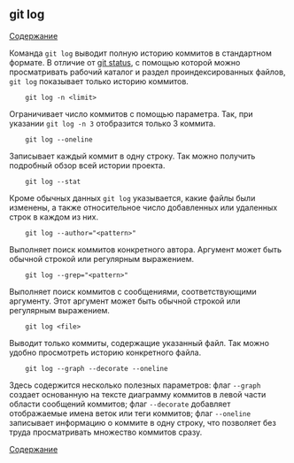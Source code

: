## git log

[Содержание](/readme.md)

Команда `git log` выводит полную историю коммитов в стандартном формате. В отличие от [git status](./status.md), с помощью которой можно просматривать рабочий каталог и раздел проиндексированных файлов, `git log` показывает только историю коммитов.

```bash=
    git log -n <limit>
```

Ограничивает число коммитов с помощью параметра. Так, при указании `git log -n 3` отобразится только 3 коммита.



```bash=
    git log --oneline
```

Записывает каждый коммит в одну строку. Так можно получить подробный обзор всей истории проекта.

```bash=
    git log --stat
```

Кроме обычных данных `git log` указывается, какие файлы были изменены, а также относительное число добавленных или удаленных строк в каждом из них.

```bash=
    git log --author="<pattern>"
```

Выполняет поиск коммитов конкретного автора. Аргумент может быть обычной строкой или регулярным выражением.

```bash=
    git log --grep="<pattern>"
```

Выполняет поиск коммитов с сообщениями, соответствующими аргументу. Этот аргумент может быть обычной строкой или регулярным выражением.

```bash=
    git log <file>
```

Выводит только коммиты, содержащие указанный файл. Так можно удобно просмотреть историю конкретного файла.

```bash=
    git log --graph --decorate --oneline
```

Здесь содержится несколько полезных параметров: флаг `--graph` создает основанную на тексте диаграмму коммитов в левой части области сообщений коммитов; флаг `--decorate` добавляет отображаемые имена веток или теги коммитов; флаг `--oneline` записывает информацию о коммите в одну строку, что позволяет без труда просматривать множество коммитов сразу.

[Содержание](/readme.md)
